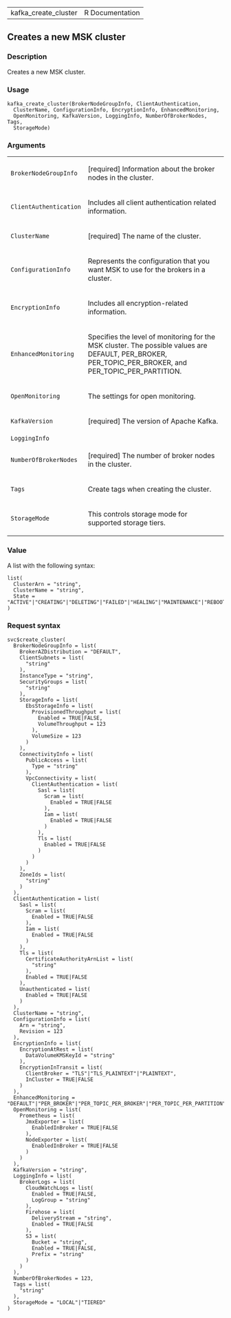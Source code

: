 <table style="width: 100%;">
<tbody>
<tr class="odd">
<td>kafka_create_cluster</td>
<td style="text-align: right;">R Documentation</td>
</tr>
</tbody>
</table>

## Creates a new MSK cluster

### Description

Creates a new MSK cluster.

### Usage

    kafka_create_cluster(BrokerNodeGroupInfo, ClientAuthentication,
      ClusterName, ConfigurationInfo, EncryptionInfo, EnhancedMonitoring,
      OpenMonitoring, KafkaVersion, LoggingInfo, NumberOfBrokerNodes, Tags,
      StorageMode)

### Arguments

<table>
<colgroup>
<col style="width: 35%" />
<col style="width: 65%" />
</colgroup>
<tbody>
<tr class="odd">
<td><code
id="kafka_create_cluster_:_BrokerNodeGroupInfo">BrokerNodeGroupInfo</code></td>
<td><p>[required] Information about the broker nodes in the
cluster.</p></td>
</tr>
<tr class="even">
<td><code
id="kafka_create_cluster_:_ClientAuthentication">ClientAuthentication</code></td>
<td><p>Includes all client authentication related information.</p></td>
</tr>
<tr class="odd">
<td><code
id="kafka_create_cluster_:_ClusterName">ClusterName</code></td>
<td><p>[required] The name of the cluster.</p></td>
</tr>
<tr class="even">
<td><code
id="kafka_create_cluster_:_ConfigurationInfo">ConfigurationInfo</code></td>
<td><p>Represents the configuration that you want MSK to use for the
brokers in a cluster.</p></td>
</tr>
<tr class="odd">
<td><code
id="kafka_create_cluster_:_EncryptionInfo">EncryptionInfo</code></td>
<td><p>Includes all encryption-related information.</p></td>
</tr>
<tr class="even">
<td><code
id="kafka_create_cluster_:_EnhancedMonitoring">EnhancedMonitoring</code></td>
<td><p>Specifies the level of monitoring for the MSK cluster. The
possible values are DEFAULT, PER_BROKER, PER_TOPIC_PER_BROKER, and
PER_TOPIC_PER_PARTITION.</p></td>
</tr>
<tr class="odd">
<td><code
id="kafka_create_cluster_:_OpenMonitoring">OpenMonitoring</code></td>
<td><p>The settings for open monitoring.</p></td>
</tr>
<tr class="even">
<td><code
id="kafka_create_cluster_:_KafkaVersion">KafkaVersion</code></td>
<td><p>[required] The version of Apache Kafka.</p></td>
</tr>
<tr class="odd">
<td><code
id="kafka_create_cluster_:_LoggingInfo">LoggingInfo</code></td>
<td></td>
</tr>
<tr class="even">
<td><code
id="kafka_create_cluster_:_NumberOfBrokerNodes">NumberOfBrokerNodes</code></td>
<td><p>[required] The number of broker nodes in the cluster.</p></td>
</tr>
<tr class="odd">
<td><code id="kafka_create_cluster_:_Tags">Tags</code></td>
<td><p>Create tags when creating the cluster.</p></td>
</tr>
<tr class="even">
<td><code
id="kafka_create_cluster_:_StorageMode">StorageMode</code></td>
<td><p>This controls storage mode for supported storage tiers.</p></td>
</tr>
</tbody>
</table>

### Value

A list with the following syntax:

    list(
      ClusterArn = "string",
      ClusterName = "string",
      State = "ACTIVE"|"CREATING"|"DELETING"|"FAILED"|"HEALING"|"MAINTENANCE"|"REBOOTING_BROKER"|"UPDATING"
    )

### Request syntax

    svc$create_cluster(
      BrokerNodeGroupInfo = list(
        BrokerAZDistribution = "DEFAULT",
        ClientSubnets = list(
          "string"
        ),
        InstanceType = "string",
        SecurityGroups = list(
          "string"
        ),
        StorageInfo = list(
          EbsStorageInfo = list(
            ProvisionedThroughput = list(
              Enabled = TRUE|FALSE,
              VolumeThroughput = 123
            ),
            VolumeSize = 123
          )
        ),
        ConnectivityInfo = list(
          PublicAccess = list(
            Type = "string"
          ),
          VpcConnectivity = list(
            ClientAuthentication = list(
              Sasl = list(
                Scram = list(
                  Enabled = TRUE|FALSE
                ),
                Iam = list(
                  Enabled = TRUE|FALSE
                )
              ),
              Tls = list(
                Enabled = TRUE|FALSE
              )
            )
          )
        ),
        ZoneIds = list(
          "string"
        )
      ),
      ClientAuthentication = list(
        Sasl = list(
          Scram = list(
            Enabled = TRUE|FALSE
          ),
          Iam = list(
            Enabled = TRUE|FALSE
          )
        ),
        Tls = list(
          CertificateAuthorityArnList = list(
            "string"
          ),
          Enabled = TRUE|FALSE
        ),
        Unauthenticated = list(
          Enabled = TRUE|FALSE
        )
      ),
      ClusterName = "string",
      ConfigurationInfo = list(
        Arn = "string",
        Revision = 123
      ),
      EncryptionInfo = list(
        EncryptionAtRest = list(
          DataVolumeKMSKeyId = "string"
        ),
        EncryptionInTransit = list(
          ClientBroker = "TLS"|"TLS_PLAINTEXT"|"PLAINTEXT",
          InCluster = TRUE|FALSE
        )
      ),
      EnhancedMonitoring = "DEFAULT"|"PER_BROKER"|"PER_TOPIC_PER_BROKER"|"PER_TOPIC_PER_PARTITION",
      OpenMonitoring = list(
        Prometheus = list(
          JmxExporter = list(
            EnabledInBroker = TRUE|FALSE
          ),
          NodeExporter = list(
            EnabledInBroker = TRUE|FALSE
          )
        )
      ),
      KafkaVersion = "string",
      LoggingInfo = list(
        BrokerLogs = list(
          CloudWatchLogs = list(
            Enabled = TRUE|FALSE,
            LogGroup = "string"
          ),
          Firehose = list(
            DeliveryStream = "string",
            Enabled = TRUE|FALSE
          ),
          S3 = list(
            Bucket = "string",
            Enabled = TRUE|FALSE,
            Prefix = "string"
          )
        )
      ),
      NumberOfBrokerNodes = 123,
      Tags = list(
        "string"
      ),
      StorageMode = "LOCAL"|"TIERED"
    )

